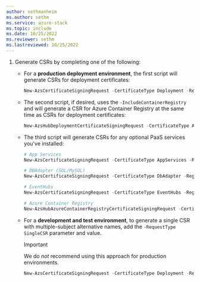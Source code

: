 ```yaml
---
author: sethmanheim
ms.author: sethm
ms.service: azure-stack
ms.topic: include
ms.date: 10/25/2022
ms.reviewer: sethm
ms.lastreviewed: 10/25/2022
---
```


1. Generate CSRs by completing one of the following:

   - For a **production deployment environment**, the first script will generate CSRs for deployment certificates:

      ```powershell
      New-AzsCertificateSigningRequest -CertificateType Deployment -RegionName $regionName -FQDN $externalFQDN -OutputRequestPath $OutputDirectory -IdentitySystem $IdentitySystem
      ```

   - The second script, if desired, uses the `-IncludeContainerRegistry` and will generate a CSR for Azure Container Registry at the same time as CSRs for deployment certificates:

      ```powershell
      New-AzsHubDeploymentCertificateSigningRequest -CertificateType AppServices -RegionName $regionName -FQDN $externalFQDN -OutputRequestPath $OutputDirectory -IncludeContainerRegistry $IncludeContainerRegistry
      ```

   - The third script will generate CSRs for any optional PaaS services you've installed:

      ```powershell
      # App Services
      New-AzsCertificateSigningRequest -CertificateType AppServices -RegionName $regionName -FQDN $externalFQDN -OutputRequestPath $OutputDirectory

      # DBAdapter (SQL/MySQL)
      New-AzsCertificateSigningRequest -CertificateType DbAdapter -RegionName $regionName -FQDN $externalFQDN -OutputRequestPath $OutputDirectory

      # EventHubs
      New-AzsCertificateSigningRequest -CertificateType EventHubs -RegionName $regionName -FQDN $externalFQDN -OutputRequestPath $OutputDirectory

      # Azure Container Registry
      New-AzsHubAzureContainerRegistryCertificateSigningRequest -CertificateType AzureContainerRegistry -RegionName $regionName -FQDN $externalFQDN -subject $subject -OutputRequestPath $OutputDirectory 
      ```

   - For a **development and test environment**, to generate a single CSR with multiple-subject alternative names, add the `-RequestType SingleCSR` parameter and value.

      > [!IMPORTANT]
      > We do *not* recommend using this approach for production environments.

      ```powershell
      New-AzsCertificateSigningRequest -CertificateType Deployment -RegionName $regionName -FQDN $externalFQDN -RequestType SingleCSR -OutputRequestPath $OutputDirectory -IdentitySystem $IdentitySystem
      ```
